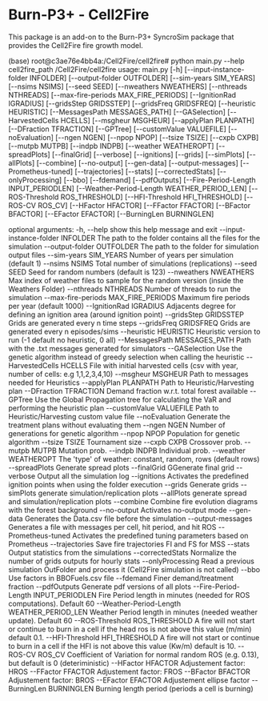 # Burn-P3+ - Cell2Fire

This package is an add-on to the Burn-P3+ SyncroSim package that provides the
Cell2Fire fire growth model.

(base) root@c3ae76e4bb4a:/Cell2Fire/cell2fire# python main.py --help
cell2fire_path /Cell2Fire/cell2fire
usage: main.py [-h] [--input-instance-folder INFOLDER]
               [--output-folder OUTFOLDER] [--sim-years SIM_YEARS]
               [--nsims NSIMS] [--seed SEED] [--nweathers NWEATHERS]
               [--nthreads NTHREADS] [--max-fire-periods MAX_FIRE_PERIODS]
               [--IgnitionRad IGRADIUS] [--gridsStep GRIDSSTEP]
               [--gridsFreq GRIDSFREQ] [--heuristic HEURISTIC]
               [--MessagesPath MESSAGES_PATH] [--GASelection]
               [--HarvestedCells HCELLS] [--msgheur MSGHEUR]
               [--applyPlan PLANPATH] [--DFraction TFRACTION] [--GPTree]
               [--customValue VALUEFILE] [--noEvaluation] [--ngen NGEN]
               [--npop NPOP] [--tsize TSIZE] [--cxpb CXPB] [--mutpb MUTPB]
               [--indpb INDPB] [--weather WEATHEROPT] [--spreadPlots]
               [--finalGrid] [--verbose] [--ignitions] [--grids] [--simPlots]
               [--allPlots] [--combine] [--no-output] [--gen-data]
               [--output-messages] [--Prometheus-tuned] [--trajectories]
               [--stats] [--correctedStats] [--onlyProcessing] [--bbo]
               [--fdemand] [--pdfOutputs]
               [--Fire-Period-Length INPUT_PERIODLEN]
               [--Weather-Period-Length WEATHER_PERIOD_LEN]
               [--ROS-Threshold ROS_THRESHOLD] [--HFI-Threshold HFI_THRESHOLD]
               [--ROS-CV ROS_CV] [--HFactor HFACTOR] [--FFactor FFACTOR]
               [--BFactor BFACTOR] [--EFactor EFACTOR]
               [--BurningLen BURNINGLEN]

optional arguments:
  -h, --help            show this help message and exit
  --input-instance-folder INFOLDER
                        The path to the folder contains all the files for the
                        simulation
  --output-folder OUTFOLDER
                        The path to the folder for simulation output files
  --sim-years SIM_YEARS
                        Number of years per simulation (default 1)
  --nsims NSIMS         Total number of simulations (replications)
  --seed SEED           Seed for random numbers (default is 123)
  --nweathers NWEATHERS
                        Max index of weather files to sample for the random
                        version (inside the Weathers Folder)
  --nthreads NTHREADS   Number of threads to run the simulation
  --max-fire-periods MAX_FIRE_PERIODS
                        Maximum fire periods per year (default 1000)
  --IgnitionRad IGRADIUS
                        Adjacents degree for defining an ignition area (around
                        ignition point)
  --gridsStep GRIDSSTEP
                        Grids are generated every n time steps
  --gridsFreq GRIDSFREQ
                        Grids are generated every n episodes/sims
  --heuristic HEURISTIC
                        Heuristic version to run (-1 default no heuristic, 0
                        all)
  --MessagesPath MESSAGES_PATH
                        Path with the .txt messages generated for simulators
  --GASelection         Use the genetic algorithm instead of greedy selection
                        when calling the heuristic
  --HarvestedCells HCELLS
                        File with initial harvested cells (csv with year,
                        number of cells: e.g 1,1,2,3,4,10)
  --msgheur MSGHEUR     Path to messages needed for Heuristics
  --applyPlan PLANPATH  Path to Heuristic/Harvesting plan
  --DFraction TFRACTION
                        Demand fraction w.r.t. total forest available
  --GPTree              Use the Global Propagation tree for calculating the
                        VaR and performing the heuristic plan
  --customValue VALUEFILE
                        Path to Heuristic/Harvesting custom value file
  --noEvaluation        Generate the treatment plans without evaluating them
  --ngen NGEN           Number of generations for genetic algorithm
  --npop NPOP           Population for genetic algorithm
  --tsize TSIZE         Tournament size
  --cxpb CXPB           Crossover prob.
  --mutpb MUTPB         Mutation prob.
  --indpb INDPB         Individual prob.
  --weather WEATHEROPT  The 'type' of weather: constant, random, rows (default
                        rows)
  --spreadPlots         Generate spread plots
  --finalGrid           GGenerate final grid
  --verbose             Output all the simulation log
  --ignitions           Activates the predefined ignition points when using
                        the folder execution
  --grids               Generate grids
  --simPlots            generate simulation/replication plots
  --allPlots            generate spread and simulation/replication plots
  --combine             Combine fire evolution diagrams with the forest
                        background
  --no-output           Activates no-output mode
  --gen-data            Generates the Data.csv file before the simulation
  --output-messages     Generates a file with messages per cell, hit period,
                        and hit ROS
  --Prometheus-tuned    Activates the predefined tuning parameters based on
                        Prometheus
  --trajectories        Save fire trajectories FI and FS for MSS
  --stats               Output statistics from the simulations
  --correctedStats      Normalize the number of grids outputs for hourly stats
  --onlyProcessing      Read a previous simulation OutFolder and process it
                        (Cell2Fire simulation is not called)
  --bbo                 Use factors in BBOFuels.csv file
  --fdemand             Finer demand/treatment fraction
  --pdfOutputs          Generate pdf versions of all plots
  --Fire-Period-Length INPUT_PERIODLEN
                        Fire Period length in minutes (needed for ROS
                        computations). Default 60
  --Weather-Period-Length WEATHER_PERIOD_LEN
                        Weather Period length in minutes (needed weather
                        update). Default 60
  --ROS-Threshold ROS_THRESHOLD
                        A fire will not start or continue to burn in a cell if
                        the head ros is not above this value (m/min) default
                        0.1.
  --HFI-Threshold HFI_THRESHOLD
                        A fire will not start or continue to burn in a cell if
                        the HFI is not above this value (Kw/m) default is 10.
  --ROS-CV ROS_CV       Coefficient of Variation for normal random ROS (e.g.
                        0.13), but default is 0 (deteriministic)
  --HFactor HFACTOR     Adjustement factor: HROS
  --FFactor FFACTOR     Adjustement factor: FROS
  --BFactor BFACTOR     Adjustement factor: BROS
  --EFactor EFACTOR     Adjustement ellipse factor
  --BurningLen BURNINGLEN
                        Burning length period (periods a cell is burning)